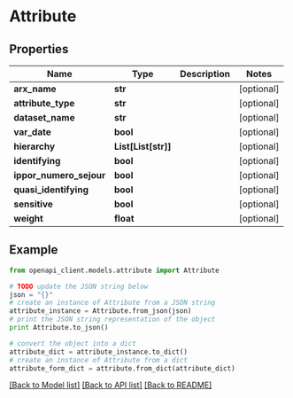 # Attribute


## Properties

Name | Type | Description | Notes
------------ | ------------- | ------------- | -------------
**arx_name** | **str** |  | [optional] 
**attribute_type** | **str** |  | [optional] 
**dataset_name** | **str** |  | [optional] 
**var_date** | **bool** |  | [optional] 
**hierarchy** | **List[List[str]]** |  | [optional] 
**identifying** | **bool** |  | [optional] 
**ippor_numero_sejour** | **bool** |  | [optional] 
**quasi_identifying** | **bool** |  | [optional] 
**sensitive** | **bool** |  | [optional] 
**weight** | **float** |  | [optional] 

## Example

```python
from openapi_client.models.attribute import Attribute

# TODO update the JSON string below
json = "{}"
# create an instance of Attribute from a JSON string
attribute_instance = Attribute.from_json(json)
# print the JSON string representation of the object
print Attribute.to_json()

# convert the object into a dict
attribute_dict = attribute_instance.to_dict()
# create an instance of Attribute from a dict
attribute_form_dict = attribute.from_dict(attribute_dict)
```
[[Back to Model list]](../README.md#documentation-for-models) [[Back to API list]](../README.md#documentation-for-api-endpoints) [[Back to README]](../README.md)


